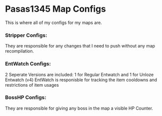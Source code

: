 # Pasas1345 Map Configs
This is where all of my configs for my maps are.

### Stripper Configs:
They are responsible for any changes that I need to push without any map recompilation.

### EntWatch Configs:
2 Seperate Versions are included: 1 for Regular Entwatch and 1 for Unloze Entwatch (v4)
EntWatch is responisble for tracking the item cooldowns and restrictions of item usages

### BossHP Configs:
They are responsible for giving any boss in the map a visible HP Counter.
